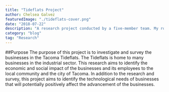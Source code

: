 ```yaml
---
title: "Tideflats Project"
author: Chelsea Galvez
featuredImage: "./tideflats-cover.png"
date: "2018-07-22"
description: "A research project conducted by a five-member team. My role as co-Project Manager is to assign tasks, interface with clients, develop requirements, and provide vision for our goals."
category: "blog"
tag: "Research"
---
```


##Purpose
The purpose of this project is to investigate and survey the businesses in the Tacoma Tideflats. The Tideflats is home to many businesses in the industrial sector. This research aims to identify the economic and social impact of the businesses and its employees to the local community and the city of Tacoma. In addition to the research and survey, this project aims to identify the technological needs of businesses that will potentially positively affect the advancement of the businesses.
